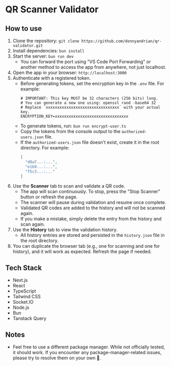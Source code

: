 # QR Scanner Validator

## How to use
1. Clone the repository: `git clone https://github.com/donnyandrian/qr-validator.git`
2. Install dependencies: `bun install`
3. Start the server: `bun run dev`
   - You can forward the port using "VS Code Port Forwarding" or another method to access the app from anywhere, not just localhost.
4. Open the app in your browser: `http://localhost:3000`
5. Authenticate with a registered token.
    - Before generating tokens, set the encryption key in the `.env` file. For example:
      ```env
      # IMPORTANT: This key MUST be 32 characters (256 bits) long.
      # You can generate a new one using: openssl rand -base64 32
      # Replace `xxxxxxxxxxxxxxxxxxxxxxxxxxxxxxxx` with your actual key.
      ENCRYPTION_KEY=xxxxxxxxxxxxxxxxxxxxxxxxxxxxxxxx
      ```
    - To generate tokens, run: `bun run encrypt-user.ts`
    - Copy the tokens from the console output to the `authorized-users.json` file.
    - If the `authorized-users.json` file doesn't exist, create it in the root directory. For example:
      ```json
      [
        "d8a7...:...",
        "e1b9...:...",
        "f5c3...:..."
      ]
      ```
6. Use the **Scanner** tab to scan and validate a QR code.
    - The app will scan continuously. To stop, press the "Stop Scanner" button or refresh the page.
    - The scanner will pause during validation and resume once complete.
    - Validated QR codes are added to the history and will not be scanned again.
    - If you make a mistake, simply delete the entry from the history and scan again.
7. Use the **History** tab to view the validation history.
    - All history entries are stored and persisted in the `history.json` file in the root directory.
8. You can duplicate the browser tab (e.g., one for scanning and one for history), and it will work as expected. Refresh the page if needed.

## Tech Stack
- Next.js
- React
- TypeScript
- Tailwind CSS
- Socket.IO
- Node.js
- Bun
- Tanstack Query

## Notes
- Feel free to use a different package manager. While not officially tested, it should work. If you encounter any package-manager-related issues, please try to resolve them on your own 🗿.